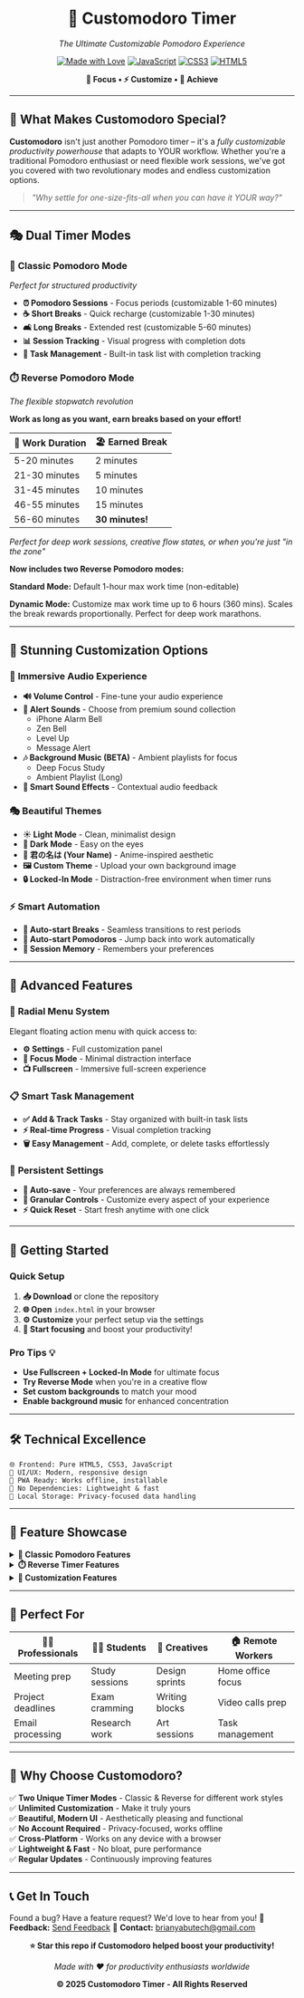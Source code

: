 <div align="center">

# 🍅 **Customodoro Timer** 

*The Ultimate Customizable Pomodoro Experience*

[![Made with Love](https://img.shields.io/badge/Made%20with-❤️-red?style=for-the-badge)](https://github.com)
[![JavaScript](https://img.shields.io/badge/JavaScript-F7DF1E?style=for-the-badge&logo=javascript&logoColor=black)](https://developer.mozilla.org/en-US/docs/Web/JavaScript)
[![CSS3](https://img.shields.io/badge/CSS3-1572B6?style=for-the-badge&logo=css3&logoColor=white)](https://www.w3.org/Style/CSS/Overview.en.html)
[![HTML5](https://img.shields.io/badge/HTML5-E34F26?style=for-the-badge&logo=html5&logoColor=white)](https://html.spec.whatwg.org/)

**🎯 Focus • ⚡ Customize • 🚀 Achieve**

</div>

---

## 🌟 **What Makes Customodoro Special?**

**Customodoro** isn't just another Pomodoro timer – it's a *fully customizable productivity powerhouse* that adapts to YOUR workflow. Whether you're a traditional Pomodoro enthusiast or need flexible work sessions, we've got you covered with two revolutionary modes and endless customization options.

> *"Why settle for one-size-fits-all when you can have it YOUR way?"*

---

## 🎭 **Dual Timer Modes**

### 🍅 **Classic Pomodoro Mode** 
*Perfect for structured productivity*

- **⏰ Pomodoro Sessions** - Focus periods (customizable 1-60 minutes)
- **☕ Short Breaks** - Quick recharge (customizable 1-30 minutes) 
- **🛋️ Long Breaks** - Extended rest (customizable 5-60 minutes)
- **📊 Session Tracking** - Visual progress with completion dots
- **🎯 Task Management** - Built-in task list with completion tracking

### ⏱️ **Reverse Pomodoro Mode** 
*The flexible stopwatch revolution*

**Work as long as you want, earn breaks based on your effort!**

| 💪 **Work Duration** | 🏖️ **Earned Break** |
|---------------------|---------------------|
| 5-20 minutes        | 2 minutes          |
| 21-30 minutes       | 5 minutes          |
| 31-45 minutes       | 10 minutes         |
| 46-55 minutes       | 15 minutes         |
| 56-60 minutes       | **30 minutes!**    |

*Perfect for deep work sessions, creative flow states, or when you're just "in the zone"*

**Now includes two Reverse Pomodoro modes:**

**Standard Mode:** Default 1-hour max work time (non-editable)

**Dynamic Mode:** Customize max work time up to 6 hours (360 mins). Scales the break rewards proportionally. Perfect for deep work marathons.

---

## 🎨 **Stunning Customization Options**

### 🎵 **Immersive Audio Experience**
- **🔊 Volume Control** - Fine-tune your audio experience
- **🎺 Alert Sounds** - Choose from premium sound collection
  - iPhone Alarm Bell
  - Zen Bell
  - Level Up
  - Message Alert
- **🎶 Background Music (BETA)** - Ambient playlists for focus
  - Deep Focus Study
  - Ambient Playlist (Long)
- **🔕 Smart Sound Effects** - Contextual audio feedback

### 🎭 **Beautiful Themes**
- **☀️ Light Mode** - Clean, minimalist design
- **🌙 Dark Mode** - Easy on the eyes
- **🌸 君の名は (Your Name)** - Anime-inspired aesthetic  
- **🖼️ Custom Theme** - Upload your own background image
- **🔒 Locked-In Mode** - Distraction-free environment when timer runs

### ⚡ **Smart Automation**
- **🚀 Auto-start Breaks** - Seamless transitions to rest periods
- **💪 Auto-start Pomodoros** - Jump back into work automatically
- **🧠 Session Memory** - Remembers your preferences

---

## 🎯 **Advanced Features**

### 📱 **Radial Menu System**
Elegant floating action menu with quick access to:
- **⚙️ Settings** - Full customization panel
- **🎯 Focus Mode** - Minimal distraction interface  
- **📺 Fullscreen** - Immersive full-screen experience

### 📋 **Smart Task Management**
- **✅ Add & Track Tasks** - Stay organized with built-in task lists
- **⚡ Real-time Progress** - Visual completion tracking
- **🗑️ Easy Management** - Add, complete, or delete tasks effortlessly

### 💾 **Persistent Settings**
- **🔄 Auto-save** - Your preferences are always remembered
- **🔧 Granular Controls** - Customize every aspect of your experience
- **⚡ Quick Reset** - Start fresh anytime with one click

---

## 🚀 **Getting Started**

### **Quick Setup**
1. **📥 Download** or clone the repository
2. **🌐 Open** `index.html` in your browser
3. **⚙️ Customize** your perfect setup via the settings
4. **🎯 Start focusing** and boost your productivity!

### **Pro Tips** 💡
- **Use Fullscreen + Locked-In Mode** for ultimate focus
- **Try Reverse Mode** when you're in a creative flow
- **Set custom backgrounds** to match your mood
- **Enable background music** for enhanced concentration

---

## 🛠️ **Technical Excellence**

```
🌐 Frontend: Pure HTML5, CSS3, JavaScript
🎨 UI/UX: Modern, responsive design
📱 PWA Ready: Works offline, installable
🔧 No Dependencies: Lightweight & fast
💾 Local Storage: Privacy-focused data handling
```

---

## 🎪 **Feature Showcase**

<details>
<summary><strong>🍅 Classic Pomodoro Features</strong></summary>

- ⏰ **Customizable Timer Lengths** (1-60 minutes)
- 📊 **Session Tracking** with visual progress dots
- 🔄 **Auto-transitions** between work and break periods
- 📋 **Integrated Task Management** 
- 🎵 **Rich Audio Experience** with multiple alert sounds
- ⚡ **Smart Auto-start** options for seamless workflow

</details>

<details>
<summary><strong>⏱️ Reverse Timer Features</strong></summary>

- 🕐 **Flexible Work Duration** (up to 120 minutes)
- 📈 **Progressive Break Rewards** based on work time
- 🎯 **Perfect for Deep Work** and creative sessions
- 🔧 **Fully Customizable Break Tiers**
- 📋 **Task Tracking** for long work sessions

</details>

<details>
<summary><strong>🎨 Customization Features</strong></summary>

- 🎭 **4 Built-in Themes** + Custom theme support
- 🖼️ **Custom Background Upload** (JPG, PNG up to 2MB)
- 🔒 **Locked-In Mode** for distraction-free focus
- 🎵 **Background Music** with volume control
- 🔊 **Advanced Audio Settings** with multiple sound packs

</details>

---

## 🎯 **Perfect For**

| 👨‍💼 **Professionals** | 👨‍🎓 **Students** | 🎨 **Creatives** | 🏠 **Remote Workers** |
|---------------------|----------------|-----------------|---------------------|
| Meeting prep        | Study sessions | Design sprints  | Home office focus   |
| Project deadlines   | Exam cramming  | Writing blocks  | Video calls prep    |
| Email processing    | Research work  | Art sessions    | Task management     |

---

## 🎉 **Why Choose Customodoro?**

✅ **Two Unique Timer Modes** - Classic & Reverse for different work styles  
✅ **Unlimited Customization** - Make it truly yours  
✅ **Beautiful, Modern UI** - Aesthetically pleasing and functional  
✅ **No Account Required** - Privacy-focused, works offline  
✅ **Cross-Platform** - Works on any device with a browser  
✅ **Lightweight & Fast** - No bloat, pure performance  
✅ **Regular Updates** - Continuously improving features  

---

## 📞 **Get In Touch**

Found a bug? Have a feature request? We'd love to hear from you!
📝 **Feedback:** [Send Feedback](https://noteforms.com/forms/feedback-and-bug-reporting-form-fnkwn7)
📧 **Contact:** [brianyabutech@gmail.com](mailto:brianyabutech@gmail.com)

<div align="center">

**⭐ Star this repo if Customodoro helped boost your productivity!**

*Made with ❤️ for productivity enthusiasts worldwide*

**© 2025 Customodoro Timer - All Rights Reserved**

</div>
